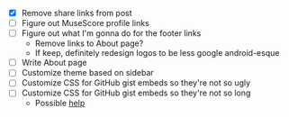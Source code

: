 - [x] Remove share links from post
- [ ] Figure out MuseScore profile links
- [ ] Figure out what I'm gonna do for the footer links
    - Remove links to About page?
    - If keep, definitely redesign logos to be less google android-esque
- [ ] Write About page
- [ ] Customize theme based on sidebar
- [ ] Customize CSS for GitHub gist embeds so they're not so ugly
- [ ] Customize CSS for GitHub gist embeds so they're not so long
    - Possible [help](https://betterstack.dev/blog/how-to-embed-a-github-gist-in-your-website/)
